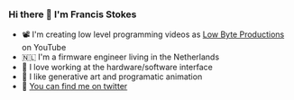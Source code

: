 ### Hi there 👋 I'm Francis Stokes

- 📽 I'm creating low level programming videos as [Low Byte Productions](https://www.youtube.com/@lowbyteproductions) on YouTube
- 🇳🇱 I'm a firmware engineer living in the Netherlands
- 🤖 I love working at the hardware/software interface
- 🎨 I like generative art and programatic animation
- 🦜 [You can find me on twitter](https://twitter.com/fstokesman)

<!--
**francisrstokes/francisrstokes** is a ✨ _special_ ✨ repository because its `README.md` (this file) appears on your GitHub profile.

Here are some ideas to get you started:

- 🔭 I’m currently working on ...
- 🌱 I’m currently learning ...
- 👯 I’m looking to collaborate on ...
- 🤔 I’m looking for help with ...
- 💬 Ask me about ...
- 📫 How to reach me: ...
- 😄 Pronouns: ...
- ⚡ Fun fact: ...
-->
